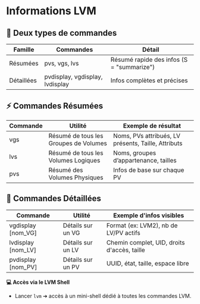 # Informations LVM

## **🔎 Deux types de commandes**

| **Famille** | **Commandes** | **Détail** |
|----|----|----|
| Résumées | pvs, vgs, lvs | Résumé rapide des infos (S = "summarize") |
| Détaillées | pvdisplay, vgdisplay, lvdisplay | Infos complètes et précises |



## **⚡ Commandes Résumées**

| **Commande** | **Utilité** | **Exemple de résultat** |
|----|----|----|
| vgs | Résumé de tous les Groupes de Volumes | Noms, PVs attribués, LV présents, Taille, Attributs |
| lvs | Résumé de tous les Volumes Logiques | Noms, groupes d’appartenance, tailles |
| pvs | Résumé des Volumes Physiques | Infos de base sur chaque PV |



## **📜 Commandes Détaillées**

| **Commande** | **Utilité** | **Exemple d'infos visibles** |
|----|----|----|
| vgdisplay [nom_VG] | Détails sur un VG | Format (ex: LVM2), nb de LV/PV actifs |
| lvdisplay [nom_LV] | Détails sur un LV | Chemin complet, UID, droits d'accès, taille |
| pvdisplay [nom_PV] | Détails sur un PV | UUID, état, taille, espace libre |



**💻 Accès via le LVM Shell**

- Lancer `lvm` ➔ accès à un mini-shell dédié à toutes les commandes LVM.

